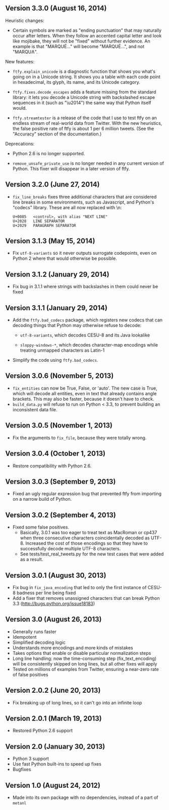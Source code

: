 ## Version 3.3.0 (August 16, 2014)

Heuristic changes:

- Certain symbols are marked as "ending punctuation" that may naturally occur
  after letters. When they follow an accented capital letter and look like
  mojibake, they will not be "fixed" without further evidence.
  An example is that "MARQUÉ…" will become "MARQUÉ...", and not "MARQUɅ".

New features:

- `ftfy.explain_unicode` is a diagnostic function that shows you what's going
  on in a Unicode string. It shows you a table with each code point in
  hexadecimal, its glyph, its name, and its Unicode category.

- `ftfy.fixes.decode_escapes` adds a feature missing from the standard library:
  it lets you decode a Unicode string with backslashed escape sequences in it
  (such as "\u2014") the same way that Python itself would.

- `ftfy.streamtester` is a release of the code that I use to test ftfy on
  an endless stream of real-world data from Twitter. With the new heuristics,
  the false positive rate of ftfy is about 1 per 6 million tweets. (See
  the "Accuracy" section of the documentation.)

Deprecations:

- Python 2.6 is no longer supported.

- `remove_unsafe_private_use` is no longer needed in any current version of
  Python. This fixer will disappear in a later version of ftfy.

## Version 3.2.0 (June 27, 2014)

- `fix_line_breaks` fixes three additional characters that are considered line
  breaks in some environments, such as Javascript, and Python's "codecs"
  library. These are all now replaced with \n:
  
      U+0085   <control>, with alias "NEXT LINE"
      U+2028   LINE SEPARATOR
      U+2029   PARAGRAPH SEPARATOR

## Version 3.1.3 (May 15, 2014)

- Fix `utf-8-variants` so it never outputs surrogate codepoints, even on
  Python 2 where that would otherwise be possible.

## Version 3.1.2 (January 29, 2014)

- Fix bug in 3.1.1 where strings with backslashes in them could never be fixed

## Version 3.1.1 (January 29, 2014)

- Add the `ftfy.bad_codecs` package, which registers new codecs that can
  decoding things that Python may otherwise refuse to decode:

  - `utf-8-variants`, which decodes CESU-8 and its Java lookalike

  - `sloppy-windows-*`, which decodes character-map encodings while treating
    unmapped characters as Latin-1

- Simplify the code using `ftfy.bad_codecs`.

## Version 3.0.6 (November 5, 2013)

- `fix_entities` can now be True, False, or 'auto'. The new case is True, which
  will decode all entities, even in text that already contains angle brackets.
  This may also be faster, because it doesn't have to check.
- `build_data.py` will refuse to run on Python < 3.3, to prevent building
  an inconsistent data file.

## Version 3.0.5 (November 1, 2013)

- Fix the arguments to `fix_file`, because they were totally wrong.

## Version 3.0.4 (October 1, 2013)

- Restore compatibility with Python 2.6.

## Version 3.0.3 (September 9, 2013)

- Fixed an ugly regular expression bug that prevented ftfy from importing on a
  narrow build of Python.

## Version 3.0.2 (September 4, 2013)

- Fixed some false positives.
  - Basically, 3.0.1 was too eager to treat text as MacRoman or cp437 when
    three consecutive characters coincidentally decoded as UTF-8. Increased the
    cost of those encodings so that they have to successfully decode multiple
    UTF-8 characters.
  - See tests/test_real_tweets.py for the new test cases that were added as a
    result.

## Version 3.0.1 (August 30, 2013)

- Fix bug in `fix_java_encoding` that led to only the first instance of
  CESU-8 badness per line being fixed
- Add a fixer that removes unassigned characters that can break Python 3.3
  (http://bugs.python.org/issue18183)

## Version 3.0 (August 26, 2013)

- Generally runs faster
- Idempotent
- Simplified decoding logic
- Understands more encodings and more kinds of mistakes
- Takes options that enable or disable particular normalization steps
- Long line handling: now the time-consuming step (fix_text_encoding) will be
  consistently skipped on long lines, but all other fixes will apply
- Tested on millions of examples from Twitter, ensuring a near-zero rate of
  false positives

## Version 2.0.2 (June 20, 2013)

- Fix breaking up of long lines, so it can't go into an infinite loop

## Version 2.0.1 (March 19, 2013)

- Restored Python 2.6 support

## Version 2.0 (January 30, 2013)

- Python 3 support
- Use fast Python built-ins to speed up fixes
- Bugfixes

## Version 1.0 (August 24, 2012)

- Made into its own package with no dependencies, instead of a part of
  `metanl`

